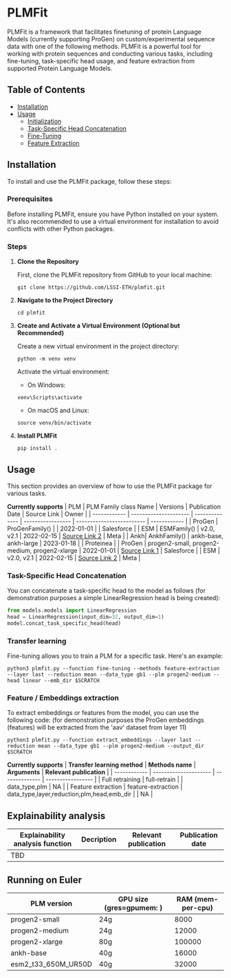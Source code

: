 # PLMFit

PLMFit is a framework that facilitates finetuning of  protein Language Models (currently supporting ProGen) on custom/experimental sequence data with one of the following methods. PLMFit is a powerful tool for working with protein sequences and conducting various tasks, including fine-tuning, task-specific head usage, and feature extraction from supported Protein Language Models.

## Table of Contents

- [Installation](#installation)
- [Usage](#usage)
  - [Initialization](#initialization)
  - [Task-Specific Head Concatenation](#task-specific-head-concatenation)
  - [Fine-Tuning](#fine-tuning)
  - [Feature Extraction](#feature-extraction)

## Installation

To install and use the PLMFit package, follow these steps:

### Prerequisites

Before installing PLMFit, ensure you have Python installed on your system. It's also recommended to use a virtual environment for installation to avoid conflicts with other Python packages.

### Steps

1. **Clone the Repository**

   First, clone the PLMFit repository from GitHub to your local machine:

   ```shell
   git clone https://github.com/LSSI-ETH/plmfit.git

2. **Navigate to the Project Directory**
   ```shell
   cd plmfit

3. **Create and Activate a Virtual Environment (Optional but Recommended)**

   Create a new virtual environment in the project directory:
   ```shell
   python -m venv venv
   ```
   Activate the virtual environment:
   - On Windows:
   ```shell
   venv\Scripts\activate
   ```

   - On macOS and Linux:
   ```shell
   source venv/bin/activate
   ```

4. **Install PLMFit**
   ```shell
   pip install .

## Usage

This section provides an overview of how to use the PLMFit package for various tasks.

**Currently supports**
| PLM          | PLM Family class Name | Versions       | Publication Date | Source Link               | Owner        |
| ------------ | --------------------- | -------------- | ----------------- | ------------------------- | ------------ |
| ProGen  | ProGenFamily()          |    | 2022-01-01        |  | Salesforce     |
| ESM | ESMFamily()          | v2.0, v2.1     | 2022-02-15        | [Source Link 2](link2)    | Meta   |
| Ankh| AnkhFamily()          | ankh-base, ankh-large     | 2023-01-18        |     | Proteinea   |
| ProGen  | progen2-small, progen2-medium, progen2-xlarge   | 2022-01-01        | [Source Link 1](https://github.com/salesforce/progen) | Salesforce     |
| ESM | v2.0, v2.1     | 2022-02-15        | [Source Link 2](link2)    | Meta   |

### Task-Specific Head Concatenation

You can concatenate a task-specific head to the model as follows (for demonstration purposes a simple LinearRegression head is being created):

```python
from models.models import LinearRegression
head = LinearRegression(input_dim=32, output_dim=1) 
model.concat_task_specific_head(head)
```
### Transfer learning

Fine-tuning allows you to train a PLM  for a specific task. Here's an example:
```
python3 plmfit.py --function fine-tuning --methods feature-extraction --layer last --reduction mean --data_type gb1 --plm progen2-medium --head linear --emb_dir $SCRATCH 
```

### Feature / Embeddings extraction

To extract embeddings or features from the model, you can use the following code:
(for demonstration purposes the ProGen embeddings (features) will be extracted from the 'aav' dataset from layer 11)

```
python3 plmfit.py --function extract_embeddings --layer last --reduction mean --data_type gb1 --plm progen2-medium --output_dir $SCRATCH

```
**Currently supports**
| **Transfer learning method**          | **Methods name**   | **Arguments** | **Relevant publication** | 
| ------------ | --------------------- | -------------- | ----------------- | 
| Full retraining | full-retrain           |   | data_type,plm   | NA    | 
| Feature extraction | feature-extraction       |   data_type,layer,reduction,plm,head,emb_dir |       | NA   | 

## Explainability analysis

| **Explainability analysis function**     | **Decription** | **Relevant publication** | **Publication date** |
| ------------ | --------------------- | -------------- | ----------------- | 
| TBD |       |    |      |     |

## Running on Euler

| PLM  version     | GPU size  (gres=gpumem: )  | RAM (mem-per-cpu) | 
| ------------  | -------------- | ----------------- |
| progen2-small    |   24g | 8000     | 
| progen2-medium       | 24g    | 12000       | 
| progen2-xlarge       | 80g    | 100000      | 
| ankh-base       | 40g    | 16000     | 
| esm2_t33_650M_UR50D | 40g    | 32000     | 
